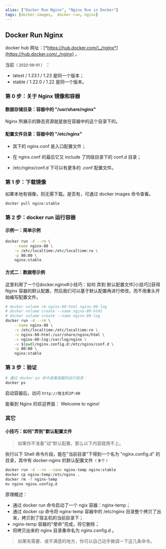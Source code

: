```yaml
---
alias: ["Docker Run Nginx", "Nginx Run in Docker"]
tags: [docker-images,  docker-run, nginx]
---
```


## Docker Run Nginx

docker hub 网址：[*https://hub.docker.com/\_/nginx*](https://hub.docker.com/_/nginx) 。

当前<small>（ 2022-09-01 ）</small> ：

- latest / 1.23.1 / 1.23 是同一个版本；
- stable / 1.22.0 / 1.22 是同一个版本。

### 第 0 步：关于 Nginx 镜像和容器

#### 数据存储目录：容器中的 "/usr/share/nginx" 

Nginx 所展示的静态资源就是放在容器中的这个目录下的。

#### 配置文件目录：容器中的 "/etc/nginx" 

- 其下的 nginx.conf 是入口配置文件；

- 在 nginx.conf 的最后它又 include 了同级目录下的 conf.d 目录；

- /etc/nginx/conf.d 下可以有更多的 .conf 配置文件。

### 第 1 步：下载镜像

如果本地有镜像，则无需下载。是否有，可通过 docker images 命令查看。

```bash
docker pull nginx:stable
```


### 第 2 步：docker run 运行容器

#### 示例一：简单示例

```bash
docker run -d --rm \
	--name nginx-80 \
	-v /etc/localtime:/etc/localtime:ro \
	-p 80:80 \
	nginx:stable
```

#### 方式二：数据卷示例

这里利用了一个[[docker.nginx#小技巧：如何 弄到 默认配置文件|小技巧]]获得 Nginx 容器的默认配置，然后我们可以基于默认配置再进行修改，而不用重头开始编写配置文件。

```bash
# docker volume rm nginx-80-html nginx-80-log
# docker volume create --name nginx-80-html
# docker volume create --name nginx-80-log
docker run -d --rm \
	--name nginx-80 \
	-v /etc/localtime:/etc/localtime:ro \
	-v nginx-80-html:/usr/share/nginx/html \
	-v nginx-80-log:/var/log/nginx \
	-v $(pwd)/nginx.config.d:/etc/nginx/conf.d \
	-p 80:80 \
	nginx:stable
```

### 第 3 步：验证

```bash
# 通过 docker ps 命令查看容器的运行信息：
docker ps
```

启动容器后，访问 `http://宿主机IP:80`

能看到 Nginx 的欢迎界面： Welcome to nginx!

### 其它

#### 小技巧：如何"弄到"默认配置文件

> 如果你不准备"动"默认配置，那么以下内容就用不上。

执行以下 Shell 命令片段，能在"当前目录"下得到一个名为 "nginx.config.d" 的目录，其中有 docker-nginx 的默认配置文件<small>（ 多个 ）</small>

```sh
docker run -d --rm --name nginx-temp nginx:stable
docker cp nginx-temp:/etc/nginx .
docker rm -f nginx-temp
mv nginx nginx.config.d
```

原理概述：

- 通过 docker run 命令启动了一个 ngix 容器：nginx-temp；
- 通过 docker cp 命令将 nginx-temp 容器中的 /etc/nginx 目录整个拷贝了出来，拷贝到了宿主机的当前目录下；
- nginx-temp 容器的"使命"完成，将它删除；
- 将拷贝出来的 nginx 目录重命名为 nginx.config.d 。

> 如果有需要、或不满意的地方，你可以自己动手微调一下这几条命令。